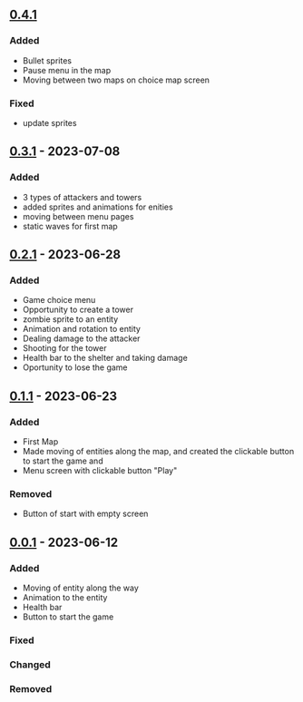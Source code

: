 ## [0.4.1](https://gitlab.pg.innopolis.university/tower-defence1/tower-defence-game-group-26/-/commit/d1e36a6a1341624a2c97252b00da0f59ba72020f)

### Added
- Bullet sprites
- Pause menu in the map
- Moving between two maps on choice map screen

### Fixed
- update sprites


## [0.3.1](https://gitlab.pg.innopolis.university/tower-defence1/tower-defence-game-group-26/-/commit/df00d78120a87ff58915626ef7e592343c140493) - 2023-07-08

### Added
- 3 types of attackers and towers
- added sprites and animations for enities
- moving between menu pages
- static waves for first map


## [0.2.1](https://gitlab.pg.innopolis.university/tower-defence1/tower-defence-game-group-26/-/commit/ff74c9e0cea8c75a00f130918b156514934712b6) - 2023-06-28

### Added
 - Game choice menu
 - Opportunity to create a tower
 - zombie sprite to an entity
 - Animation and rotation to entity
 - Dealing damage to the attacker
 - Shooting for the tower
 - Health bar to the shelter and taking damage
 - Oportunity to lose the game
   

## [0.1.1](https://gitlab.pg.innopolis.university/tower-defence1/tower-defence-game-group-26/-/commit/f87f40c717ea04362e3dc2a24e0b21bc66a4f11b) - 2023-06-23

### Added
- First Map 
- Made moving of entities along the map, and created the clickable button to start the game and 
- Menu screen with clickable button "Play"

### Removed
- Button of start with empty screen


## [0.0.1](https://gitlab.pg.innopolis.university/tower-defence1/tower-defence-game-group-26/-/commit/e20442a005f5f5e3844387ac22a26bcb939a607b) - 2023-06-12

### Added
- Moving of entity along the way
- Animation to the entity
- Health bar
- Button to start the game



### Fixed


### Changed



### Removed

